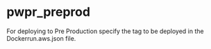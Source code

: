 # pwpr_preprod
For deploying to Pre Production
specify the tag to be deployed in the Dockerrun.aws.json file.

